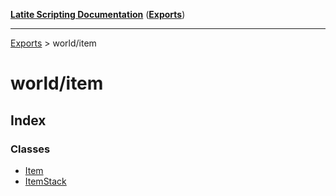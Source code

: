 [**Latite Scripting Documentation**](../README.md) ([**Exports**](../exports.md))

---

[Exports](../exports.md) > world/item

# world/item

## Index

### Classes

- [Item](classes/class.Item.md)
- [ItemStack](classes/class.ItemStack.md)
